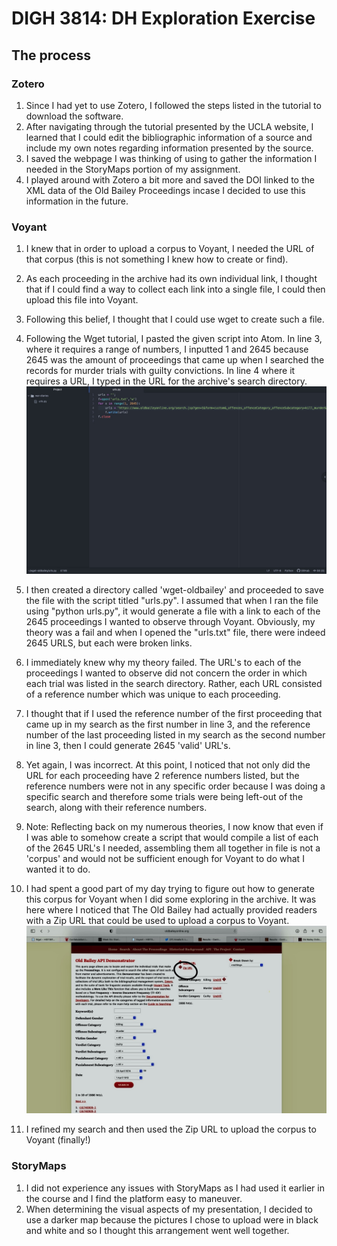 # DIGH 3814: DH Exploration  Exercise
## The process

### Zotero
1. Since I had yet to use Zotero, I followed the steps listed in the tutorial to download the software.
2. After navigating through the tutorial presented by the UCLA website, I learned that I could edit the bibliographic information of a source and include my own notes regarding information presented by the source.
3. I saved the webpage I was thinking of using to gather the information I needed in the StoryMaps portion of my assignment.
4. I played around with Zotero a bit more and saved the DOI linked to the XML data of the Old Bailey Proceedings incase I decided to use this information in the future.

### Voyant
1. I knew that in order to upload a corpus to Voyant, I needed the URL of that corpus (this is not something I knew how to create or find).
2. As each proceeding in the archive had its own individual link, I thought that if I could find a way to collect each link into a single file, I could then upload this file into Voyant.
3. Following this belief, I thought that I could use wget to create such a file.
4. Following the Wget tutorial, I pasted the given script into Atom. In line 3, where it requires a range of numbers, I inputted 1 and 2645 because 2645 was the amount of proceedings that came up when I searched the records for murder trials with guilty convictions. In line 4 where it requires a URL, I typed in the URL for the archive's search directory.
![script screenshot](script_screenshot.jpeg)

5. I then created a directory called 'wget-oldbailey' and proceeded to save the file with the script titled "urls.py". I assumed that when I ran the file using "python urls.py", it would generate a file with a link to each of the 2645 proceedings I wanted to observe through Voyant. Obviously, my theory was a fail and when I opened the "urls.txt" file, there were indeed 2645 URLS, but each were broken links.
6. I immediately knew why my theory failed. The URL's to each of the proceedings I wanted to observe did not concern the order in which each trial was listed in the search directory. Rather, each URL consisted of a reference number which was unique to each proceeding.
7. I thought that if I used the reference number of the first proceeding that came up in my search as the first number in line 3, and the reference number of the last proceeding listed in my search as the second number in line 3, then I could generate 2645 'valid' URL's.
8. Yet again, I was incorrect. At this point, I noticed that not only did the URL for each proceeding have 2 reference numbers listed, but the reference numbers were not in any specific order because I was doing a specific search and therefore some trials were being left-out of the search, along with their reference numbers.
9. Note: Reflecting back on my numerous theories, I now know that even if I was able to somehow create a script that would compile a list of each of the 2645 URL's I needed, assembling them all together in file is not a 'corpus' and would not be sufficient enough for Voyant to do what I wanted it to do.
10. I had spent a good part of my day trying to figure out how to generate this corpus for Voyant when I did some exploring in the archive. It was here where I noticed that The Old Bailey had actually provided readers with a Zip URL that could be used to upload a corpus to Voyant.
![old bailey screenshot](old_bailey_screenshot.jpeg)

11. I refined my search and then used the Zip URL to upload the corpus to Voyant (finally!)

### StoryMaps
1. I did not experience any issues with StoryMaps as I had used it earlier in the course and I find the platform easy to maneuver.
2. When determining the visual aspects of my presentation, I decided to use a darker map because the pictures I chose to upload were in black and white and so I thought this arrangement went well together.
